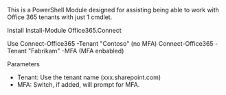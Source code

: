This is a PowerShell Module designed for assisting being able to work with Office 365 tenants with just 1 cmdlet.

Install
Install-Module Office365.Connect

Use
Connect-Office365 -Tenant "Contoso"         (no MFA)
Connect-Office365 -Tenant "Fabrikam" -MFA   (MFA enbabled)

Parameters
- Tenant: Use the tenant name (xxx.sharepoint.com)
- MFA: Switch, if added, will prompt for MFA.
